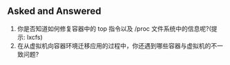 ## Asked and Answered

1. 你是否知道如何修复容器中的 top 指令以及 /proc 文件系统中的信息呢?(提示: lxcfs)
2. 在从虚拟机向容器环境迁移应用的过程中，你还遇到哪些容器与虚拟机的不一致问题?


